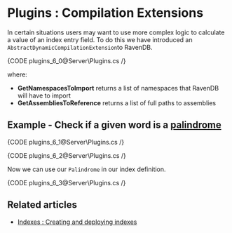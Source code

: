 # Plugins : Compilation Extensions

In certain situations users may want to use more complex logic to calculate a value of an index entry field. To do this we have introduced an `AbstractDynamicCompilationExtension`to RavenDB.

{CODE plugins_6_0@Server\Plugins.cs /}

where:   
* **GetNamespacesToImport** returns a list of namespaces that RavenDB will have to import   
* **GetAssembliesToReference** returns a list of full paths to assemblies    

## Example - Check if a given word is a [palindrome](http://en.wikipedia.org/wiki/Palindrome)

{CODE plugins_6_1@Server\Plugins.cs /}

{CODE plugins_6_2@Server\Plugins.cs /}

Now we can use our `Palindrome` in our index definition.

{CODE plugins_6_3@Server\Plugins.cs /}

## Related articles

- [Indexes : Creating and deploying indexes](../../indexes/creating-and-deploying)